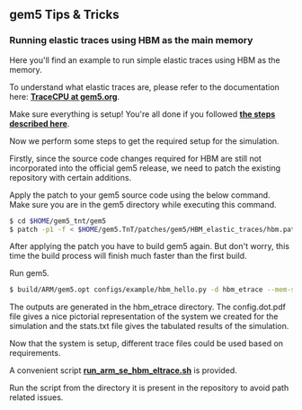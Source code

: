 ## gem5 Tips & Tricks
### **Running elastic traces using HBM as the main memory**

Here you'll find an example to run simple elastic traces using HBM as the memory.

To understand what elastic traces are, please refer to the documentation here: [**TraceCPU at gem5.org**](http://gem5.org/TraceCPU).

Make sure everything is setup! You're all done if you followed [**the steps described here**](../../../README.md).

Now we perform some steps to get the required setup for the simulation. 

Firstly, since the source code changes required for HBM are still not incorporated into the official gem5 release, we need to patch the existing repository with certain additions.

Apply the patch to your gem5 source code using the below command. Make sure you are in the gem5 directory while executing this command.

```bash
$ cd $HOME/gem5_tnt/gem5
$ patch -p1 -f < $HOME/gem5.TnT/patches/gem5/HBM_elastic_traces/hbm.patch
```

After applying the patch you have to build gem5 again. But don't worry, this time the build process will finish much faster than the first build.

Run gem5.

```bash
$ build/ARM/gem5.opt configs/example/hbm_hello.py -d hbm_etrace --mem-size=1GB --data-trace-file=$HOME/gem5.TnT/elastic_traces/system.cpu.traceListener.random.data.gz --inst-trace-file=$HOME/gem5.TnT/elastic_traces/system.cpu.traceListener.random.inst.gz
```

The outputs are generated in the hbm_etrace directory. The config.dot.pdf file gives a nice pictorial representation of the system we created for the simulation and the stats.txt file gives the tabulated results of the simulation.

Now that the system is setup, different trace files could be used based on requirements.

A convenient script [**run_arm_se_hbm_eltrace.sh**](../../../arch/arm/run_arm_se_hbm_eltrace.sh) is provided.

Run the script from the directory it is present in the repository to avoid path related issues.
